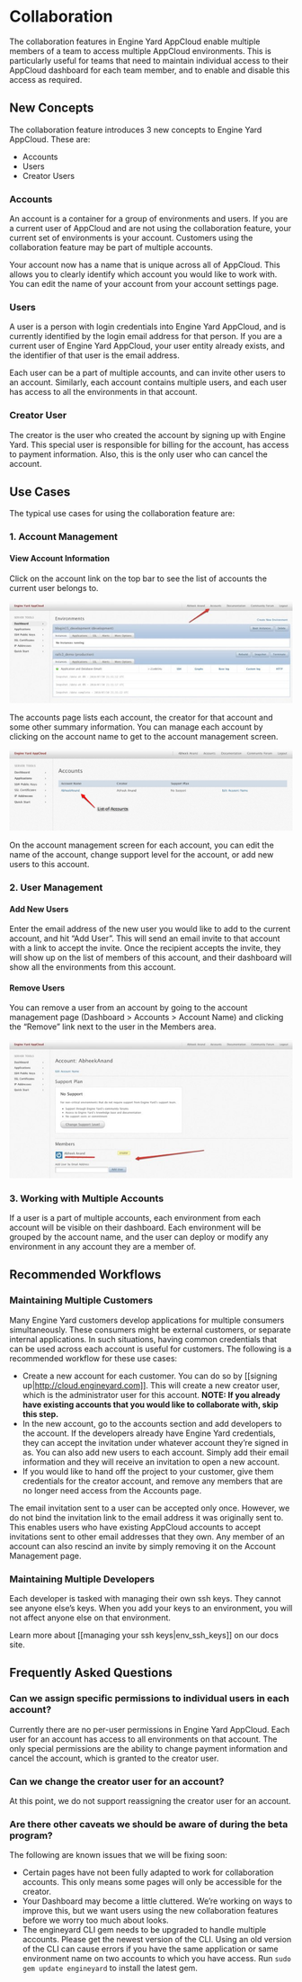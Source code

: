 # Collaboration

The collaboration features in Engine Yard AppCloud enable multiple members of a team to access multiple AppCloud environments. This is particularly useful for teams that need to maintain individual access to their AppCloud dashboard for each team member, and to enable and disable this access as required.

## New Concepts

The collaboration feature introduces 3 new concepts to Engine Yard AppCloud. These are:

  * Accounts
  * Users
  * Creator Users

### Accounts

An account is a container for a group of environments and users. If you are a current user of AppCloud and are not using the collaboration feature, your current set of environments is your account. Customers using the collaboration feature may be part of multiple accounts.

Your account now has a name that is unique across all of AppCloud. This allows you to clearly identify which account you would like to work with. You can edit the name of your account from your account settings page.

### Users

A user is a person with login credentials into Engine Yard AppCloud, and is currently identified by the login email address for that person. If you are a current user of Engine Yard AppCloud, your user entity already exists, and the identifier of that user is the email address.

Each user can be a part of multiple accounts, and can invite other users to an account. Similarly, each account contains multiple users, and each user has access to all the environments in that account.

### Creator User

The creator is the user who created the account by signing up with Engine Yard. This special user is responsible for billing for the account, has access to payment information.  Also, this is the only user who can cancel the account.

## Use Cases

The typical use cases for using the collaboration feature are:

### 1. Account Management

#### View Account Information

Click on the account link on the top bar to see the list of accounts the current user belongs to.

![Collaboration 1](images/collaboration_1.jpg)

The accounts page lists each account, the creator for that account and some other summary information. You can manage each account by clicking on the account name to get to the account management screen.

![Appcloud Accounts 3](images/appcloud-accounts-3.jpg)

On the account management screen for each account, you can edit the name of the account, change support level for the account, or add new users to this account.

### 2. User Management

#### Add New Users

Enter the email address of the new user you would like to add to the current account, and hit “Add User”. This will send an email invite to that account with a link to accept the invite. Once the recipient accepts the invite, they will show up on the list of members of this account, and their dashboard will show all the environments from this account.

#### Remove Users

You can remove a user from an account by going to the account management page (Dashboard > Accounts > Account Name) and clicking the “Remove” link next to the user in the Members area.

![Collaboration 2](images/collaboration_2.jpg)

### 3. Working with Multiple Accounts

If a user is a part of multiple accounts, each environment from each account will be visible on their dashboard. Each environment will be grouped by the account name, and the user can deploy or modify any environment in any account they are a member of.

## Recommended Workflows

### Maintaining Multiple Customers

Many Engine Yard customers develop applications for multiple consumers simultaneously. These consumers might be external customers, or separate internal applications. In such situations, having common credentials that can be used across each account is useful for customers. The following is a recommended workflow for these use cases:

  - Create a new account for each customer. You can do so by [[signing up|http://cloud.engineyard.com]]. This will create a new creator user, which is the administrator user for this account. **NOTE: If you already have existing accounts that you would like to collaborate with, skip this step.** 
  - In the new account, go to the accounts section and add developers to the account. If the developers already have Engine Yard credentials, they can accept the invitation under whatever account they’re signed in as. You can also add new users to each account.  Simply add their email information and they will receive an invitation to open a new account.
  - If you would like to hand off the project to your customer, give them credentials for the creator account, and remove any members that are no longer need access from the Accounts page.

The email invitation sent to a user can be accepted only once. However, we do not bind the invitation link to the email address it was originally sent to. This enables users who have existing AppCloud accounts to accept invitations sent to other email addresses that they own. Any member of an account can also rescind an invite by simply removing it on the Account Management page.

### Maintaining Multiple Developers

Each developer is tasked with managing their own ssh keys. They cannot see anyone else’s keys. When you add your keys to an environment, you will not affect anyone else on that environment.

Learn more about [[managing your ssh keys|env_ssh_keys]] on our docs site.

## Frequently Asked Questions

### Can we assign specific permissions to individual users in each account?

Currently there are no per-user permissions in Engine Yard AppCloud.  Each user for an account has access to all environments on that account. The only special permissions are the ability to change payment information and cancel the account, which is granted to the creator user.

### Can we change the creator user for an account?

At this point, we do not support reassigning the creator user for an account.

### Are there other caveats we should be aware of during the beta program?

The following are known issues that we will be fixing soon:
  
  * Certain pages have not been fully adapted to work for collaboration accounts. This only means some pages will only be accessible for the creator.
  * Your Dashboard may become a little cluttered. We’re working on ways to improve this, but we want users using the new collaboration features before we worry too much about looks.
  * The engineyard CLI gem needs to be upgraded to handle multiple accounts. Please get the newest version of the CLI. Using an old version of the CLI can cause errors if you have the same application or same environment name on two accounts to which you have access.  Run `sudo gem update engineyard` to install the latest gem.
